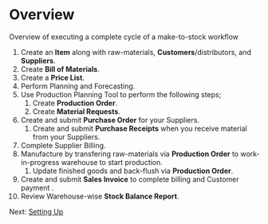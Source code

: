# Overview

<p class="lead">Overview of executing a complete cycle of a make-to-stock workflow</p>

1. Create an **Item** along with raw-materials, **Customers**/distributors, and **Suppliers**.
1. Create **Bill of Materials**.
1. Create a **Price List**.
1. Perform Planning and Forecasting.
1. Use Production Planning Tool to perform the following steps;
	1. Create **Production Order**.
    2. Create **Material Requests**.
1. Create and submit **Purchase Order** for your Suppliers.
   1. Create and submit **Purchase Receipts** when you receive material from your Suppliers.
1. Complete Supplier Billing.
1. Manufacture by transfering raw-materials via **Production Order** to work-in-progress warehouse to start production.
   1. Update finished goods and back-flush via **Production Order**.
1. Create and submit **Sales Invoice** to complete billing and Customer payment .
1. Review Warehouse-wise **Stock Balance Report**.


Next: [Setting Up](/user-guide/guide-books/make-to-stock/setting-up)